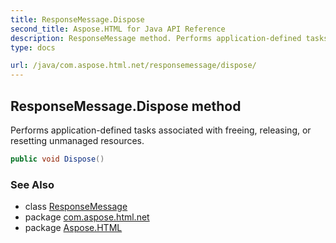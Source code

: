 ```yaml
---
title: ResponseMessage.Dispose
second_title: Aspose.HTML for Java API Reference
description: ResponseMessage method. Performs application-defined tasks associated with freeing releasing or resetting unmanaged resources
type: docs

url: /java/com.aspose.html.net/responsemessage/dispose/
---
```

## ResponseMessage.Dispose method

Performs application-defined tasks associated with freeing, releasing, or resetting unmanaged resources.

```java
public void Dispose()
```

### See Also

* class [ResponseMessage](../)
* package [com.aspose.html.net](../../../com.aspose.html.net/)
* package [Aspose.HTML](../../../)
